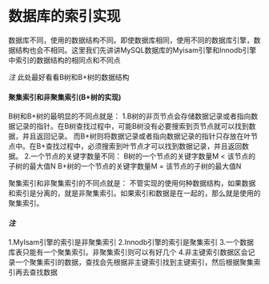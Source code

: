 # 数据库的索引实现
  数据库不同，使用的数据结构不同。即使数据库相同，使用不同的数据库引擎，数据结构也会不相同。这里我们先讲讲MySQL数据库的Myisam引擎和Innodb引擎中索引的数据结构的相同点和不同点

*注* 此处最好看看B树和B+树的数据结构

#### 聚集索引和非聚集索引(B+树的实现)
  B树和B+树的最明显的不同点就是：
  	1.B树的非页节点会存储数据记录或者指向数据记录的指针。在B树查找过程中，可能B树没有必要搜索到页节点就可以找到数据，并且返回记录。
  	而B+树则将数据记录或者指向数据记录的指针只存放在叶节点中。在B+查找过程中，必须搜索到叶节点才可以找到数据记录，并且返回数据。
  	2.一个节点的关键字数量不同：
  	  B树的一个节点的关键字数量M < 该节点的子树的最大值N
  	  B+树的一个节点的关键字数量M = 该节点的子树的最大值N

   聚集索引和非聚集索引的不同点就是：
     不管实现的使用何种数据结构，如果数据和索引是分离的，就是非聚集索引。如果索引和数据是在一起的，那么就是使用的聚集索引。

#### *注*
1.MyIsam引擎的索引是非聚集索引
2.Innodb引擎的索引是聚集索引
3.一个数据库表只能有一个聚集索引。非聚集索引则可以有好几个
4.非主键索引数据区会记录一个聚集索引的数据，查找会先根据非主键索引找到主键索引，然后根据聚集索引再去查找数据
